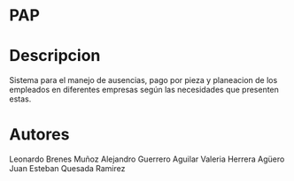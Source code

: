 # PAP
# Descripcion
Sistema para el manejo de ausencias, pago por pieza y planeacion de los empleados en diferentes empresas 
según las necesidades que presenten estas. 

# Autores
Leonardo Brenes Muñoz 
Alejandro Guerrero Aguilar 
Valeria Herrera Agüero 
Juan Esteban Quesada Ramirez 
